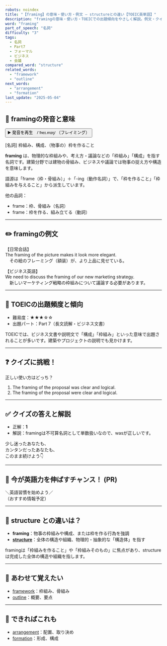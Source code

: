 ```yaml
---
robots: noindex
title: "【framing】の意味・使い方・例文 ― structureとの違い【TOEIC英単語】"
description: "framingの意味・使い方・TOEICでの出題傾向をやさしく解説。例文・クイズ付きでstructureとの違いもわかりやすく学べます。"
word: "framing"
part_of_speech: "名詞"
difficulty: "3"
tags:
  - 名詞
  - Part7
  - フォーマル
  - ビジネス
  - 会議
compared_word: "structure"
related_words:
  - "framework"
  - "outline"
next_words:
  - "arrangement"
  - "formation"
last_update: "2025-05-04"
---
```


## 🔰 framingの発音と意味

<button class="play-audio" onclick="playTTS('framing')">
  <span class="play-audio-main">
    ▶️ 発音を再生　/ˈfreɪ.mɪŋ/
  </span>
  <span class="play-audio-sub">
    （フレイミング）
  </span>
</button>

[名詞] 枠組み、構成、（物事の）枠を作ること

**framing** は、物理的な枠組みや、考え方・議論などの「枠組み」「構成」を指す名詞です。建築分野では建物の骨組み、ビジネスや議論では物事の捉え方や構造を意味します。

語源は「frame（枠・骨組み）」＋「-ing（動作名詞）」で、「枠を作ること」「枠組みを与えること」から派生しています。

他の品詞：  
- frame：枠、骨組み（名詞）
- frame：枠を作る、組み立てる（動詞）

---

## ✏️ framingの例文

【日常会話】  
The framing of the picture makes it look more elegant.  
　その絵のフレーミング（額装）が、より上品に見せている。

【ビジネス英語】  
We need to discuss the framing of our new marketing strategy.  
　新しいマーケティング戦略の枠組みについて議論する必要があります。

---

## 🎯 TOEICの出題頻度と傾向

- 難易度：★★★☆☆
- 出題パート：Part 7（長文読解・ビジネス文書）

TOEICでは、ビジネス文書や説明文で「構成」「枠組み」といった意味で出題されることが多いです。建築やプロジェクトの説明でも見かけます。

---

## ❓ クイズに挑戦！

正しい使い方はどっち？

1. The framing of the proposal was clear and logical.  
2. The framing of the proposal were clear and logical.

---

## ✅ クイズの答えと解説

- 正解：**1**
- 解説：framingは不可算名詞として単数扱いなので、wasが正しいです。

少し迷ったあなたも、  
カンタンだったあなたも、  
このまま続けよう👇️

---

## 🚀 今が英語力を伸ばすチャンス！ (PR)

<div class="info-center">
＼英語習慣を始めよう／<br>  
（おすすめ情報予定）
</div>

---

## 🤔  structure との違いは？

- **framing**：物事の枠組みや構成、または枠を作る行為を強調
- **[structure](/structure)**：全体の構造や組織、物理的・抽象的な「構造体」を指す

framingは「枠組みを作ること」や「枠組みそのもの」に焦点があり、structureは完成した全体の構造や組織を指します。

---

## 🧩 あわせて覚えたい

- [framework](/framework)：枠組み、骨組み
- [outline](/outline)：概要、要点

---

## 📖 できればこれも

- [arrangement](/arrangement)：配置、取り決め
- [formation](/formation)：形成、構成

<!-- cvid: aid00_bid13 -->
